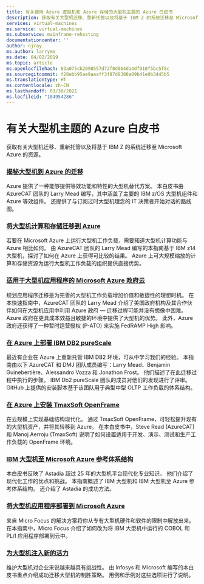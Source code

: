 ```yaml
---
title: 有关使用 Azure 虚拟机和 Azure 存储的大型机主题的 Azure 白皮书
description: 获取有关大型机迁移、重新托管以及将基于 IBM Z 的系统迁移至 Microsoft Azure 的资源。
services: virtual-machines
ms.service: virtual-machines
ms.subservice: mainframe-rehosting
documentationcenter: ''
author: njray
ms.author: larryme
ms.date: 04/02/2019
ms.topic: article
ms.openlocfilehash: 03a075cb2098557d72f0d864da4df910f5bc5f8c
ms.sourcegitcommit: f28ebb95ae9aaaff3f87d8388a09b41e0b3445b5
ms.translationtype: HT
ms.contentlocale: zh-CN
ms.lasthandoff: 03/30/2021
ms.locfileid: "104954286"
---
```

# <a name="azure-white-papers-about-mainframe-topics"></a>有关大型机主题的 Azure 白皮书

获取有关大型机迁移、重新托管以及将基于 IBM Z 的系统迁移至 Microsoft Azure 的资源。

### <a name="demystifying-mainframe-to-azure-migration"></a>[揭秘大型机到 Azure 的迁移](https://azure.microsoft.com/resources/demystifying-mainframe-to-azure-migration/)

Azure 提供了一种能够提供等效功能和特性的大型机替代方案。 本白皮书由 AzureCAT 团队的 Larry Mead 编写，其中涵盖了主要的 IBM z/OS 大型机组件和 Azure 等效组件。 还提供了与订阅过时大型机理念的 IT 决策者开始对话的路线图。

### <a name="move-mainframe-compute-and-storage-to-azure"></a>[将大型机计算和存储迁移到 Azure](https://azure.microsoft.com/resources/move-mainframe-compute-and-storage-to-azure/)

若要在 Microsoft Azure 上运行大型机工作负载，需要知道大型机计算功能与 Azure 相比如何。 由 AzureCAT 团队的 Larry Mead 编写的本指南基于 IBM z14 大型机，探讨了如何在 Azure 上获得可比较的结果。 Azure 上可大规模缩放的计算和存储资源为运行大型机工作负载的组织提供直接优势。

### <a name="microsoft-azure-government-cloud-for-mainframe-applications"></a>[适用于大型机应用程序的 Microsoft Azure 政府云](https://azure.microsoft.com/resources/microsoft-azure-government-cloud-for-mainframe-applications/)

规划应用程序迁移是为完善的大型机工作负载增加价值和敏捷性的理想时机。 在本快速指南中，AzureCAT 团队的 Larry Mead 介绍了美国政府机构及其合作伙伴如何在大型机应用中利用 Azure 政府 — 迁移过程可能并没有想像中困难。 Azure 政府在更具成本效益且敏捷的环境中提供了大型机的优势。 此外，Azure 政府还获得了一种暂时运营授权 (P-ATO) 来实施 FedRAMP High 影响。

### <a name="deploy-ibm-db2-purescale-on-azure"></a>[在 Azure 上部署 IBM DB2 pureScale](https://azure.microsoft.com/resources/deploy-ibm-db2-purescale-on-azure/)

最近有企业在 Azure 上重新托管 IBM DB2 环境，可从中学习我们的经验。 本指南由以下 AzureCAT 和 DMJ 团队成员编写：Larry Mead、Benjamin Guinebertière、Alessandro Vozza 和 Jonathon Frost。 他们描述了在此迁移过程中执行的步骤。 IBM Db2 pureScale 团队的成员对他们的发现进行了评审。 GitHub 上提供的安装脚本基于该团队用于典型中型 OLTP 工作负载的体系结构。

### <a name="install-tmaxsoft-openframe-on-azure"></a>[在 Azure 上安装 TmaxSoft OpenFrame](https://azure.microsoft.com/resources/install-tmaxsoft-openframe-on-azure/)

在云规模上实现基础结构现代化。 通过 TmaxSoft OpenFrame，可轻松提升现有的大型机资产，并将其转移到 Azure。 在本白皮书中，Steve Read (AzureCAT) 和 Manoj Aerroju (TmaxSoft) 说明了如何设置适用于开发、演示、测试和生产工作负载的 OpenFrame 环境。

### <a name="ibm-mainframe-to-microsoft-azure-reference-architecture"></a>[IBM 大型机至 Microsoft Azure 参考体系结构](https://www.astadia.com/whitepaper/ibm-mainframe-to-microsoft-azure)

本白皮书反映了 Astadia 超过 25 年的大型机平台现代化专业知识。 他们介绍了现代化工作的优点和挑战。 本指南概述了 IBM 大型机和 IBM 大型机至 Azure 参考体系结构。 还介绍了 Astadia 的成功方法。

### <a name="deploying-mainframe-applications-to-microsoft-azure"></a>[将大型机应用程序部署到 Microsoft Azure](https://www.microfocus.com/media/white-paper/deploying_mainframe_applications_to_microsoft_azure_wp.pdf)

来自 Micro Focus 的解决方案将你从专有大型机硬件和软件的限制中解放出来。 在本指南中，Micro Focus 介绍了如何改为将 IBM 大型机中运行的 COBOL 和 PL/I 应用程序部署到云中。

### <a name="breathe-new-life-into-mainframes"></a>[为大型机注入新的活力](https://www.infosys.com/services/modernization/breathe-new-life-mainframes.html)

 维护大型机对企业来说越来越具有挑战性。 由 Infosys 和 Microsoft 编写的本白皮书重点介绍成功迁移大型机的制胜策略。 用例和示例对这些选项进行了说明。